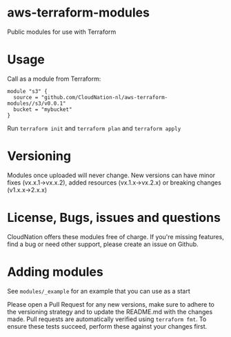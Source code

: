 # aws-terraform-modules
Public modules for use with Terraform

# Usage

Call as a module from Terraform: 

```
module "s3" {
  source = "github.com/CloudNation-nl/aws-terraform-modules//s3/v0.0.1"
  bucket = "mybucket"
}
```

Run `terraform init` and `terraform plan` and `terraform apply`

# Versioning

Modules once uploaded will never change. New versions can have minor fixes (vx.x.1->vx.x.2), added resources (vx.1.x->vx.2.x) or breaking changes (v1.x.x->2.x.x)

# License, Bugs, issues and questions

CloudNation offers these modules free of charge. If you're missing features, find a bug or need other support, please create an issue on Github.

# Adding modules

See `modules/_example` for an example that you can use as a start

Please open a Pull Request for any new versions, make sure to adhere to the versioning strategy and to update the README.md with the changes made. Pull requests are automatically verified using `terraform fmt`. To ensure these tests succeed, perform these against your changes first.